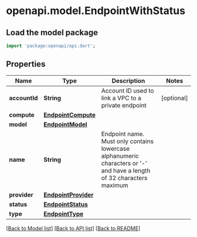 # openapi.model.EndpointWithStatus

## Load the model package
```dart
import 'package:openapi/api.dart';
```

## Properties
Name | Type | Description | Notes
------------ | ------------- | ------------- | -------------
**accountId** | **String** | Account ID used to link a VPC to a private endpoint | [optional] 
**compute** | [**EndpointCompute**](EndpointCompute.md) |  | 
**model** | [**EndpointModel**](EndpointModel.md) |  | 
**name** | **String** | Endpoint name. Must only contains lowercase alphanumeric characters or '-' and have a length of 32 characters maximum | 
**provider** | [**EndpointProvider**](EndpointProvider.md) |  | 
**status** | [**EndpointStatus**](EndpointStatus.md) |  | 
**type** | [**EndpointType**](EndpointType.md) |  | 

[[Back to Model list]](../README.md#documentation-for-models) [[Back to API list]](../README.md#documentation-for-api-endpoints) [[Back to README]](../README.md)


